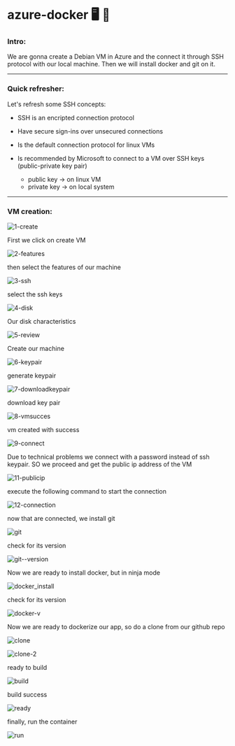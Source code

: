 # azure-docker 🖥️ 🐳

### Intro:

We are gonna create a Debian VM in Azure and the connect it through SSH protocol with our local machine. Then we will install docker and git on it.

<hr>

### Quick refresher:

Let's refresh some SSH concepts:

- SSH is an encripted connection protocol

- Have secure sign-ins over unsecured connections

- Is the default connection protocol for linux VMs

- Is recommended by Microsoft to connect to a VM over SSH keys (public-private key pair)
    - public key -> on linux VM
    - private key -> on local system

<hr>

### VM creation:

![1-create](./imgs/1-create.png)

First we click on create VM

![2-features](./imgs/2-vm_feat.png)

then select the features of our machine

![3-ssh](./imgs/3-ssh_keys.png)

select the ssh keys

![4-disk](./imgs/4-disk.png)

Our disk characteristics

![5-review](./imgs/5-review_create.png)

Create our machine

![6-keypair](./imgs/6-generate_keypair.png)

generate keypair

![7-downloadkeypair](./imgs/7-download_keypair.png)

download key pair

![8-vmsucces](./imgs/8-vm_succeed.png)

vm created with success


![9-connect](./imgs/9-connect_apartado.png)

Due to technical problems we connect with a password instead of ssh keypair. SO we proceed and get the public ip address of the VM

![11-publicip](./imgs/11-public-ip.png)

execute the following command to start the connection

![12-connection](./imgs/12-connection.png)

now that are connected, we install git

![git](./imgs/git_instal.png)

check for its version

![git--version](./imgs/git_version.png)

Now we are ready to install docker, but in ninja mode

![docker_install](./imgs/13-docker_install.png)

check for its version

![docker-v](./imgs/14-docker_version.png)

Now we are ready to dockerize our app, so do a clone from our github repo

![clone](./imgs/15-repo.png)

![clone-2](./imgs/16-clone.png)

ready to build

![build](./imgs/17-docker_build.png)

build success

![ready](./imgs/19.build_succes.png)

finally, run the container

![run](./imgs/20_docker_run.png)







